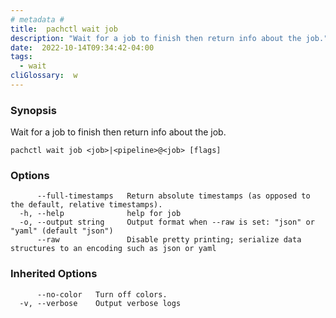 ```yaml
---
# metadata # 
title:  pachctl wait job
description: "Wait for a job to finish then return info about the job."
date:  2022-10-14T09:34:42-04:00
tags:
  - wait
cliGlossary:  w
---
```


### Synopsis

Wait for a job to finish then return info about the job.

```
pachctl wait job <job>|<pipeline>@<job> [flags]
```

### Options

```
      --full-timestamps   Return absolute timestamps (as opposed to the default, relative timestamps).
  -h, --help              help for job
  -o, --output string     Output format when --raw is set: "json" or "yaml" (default "json")
      --raw               Disable pretty printing; serialize data structures to an encoding such as json or yaml
```

### Inherited Options

```
      --no-color   Turn off colors.
  -v, --verbose    Output verbose logs
```

